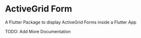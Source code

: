 # ActiveGrid Form

A Flutter Package to display ActiveGrid Forms inside a Flutter App

TODO: Add More Documentation
